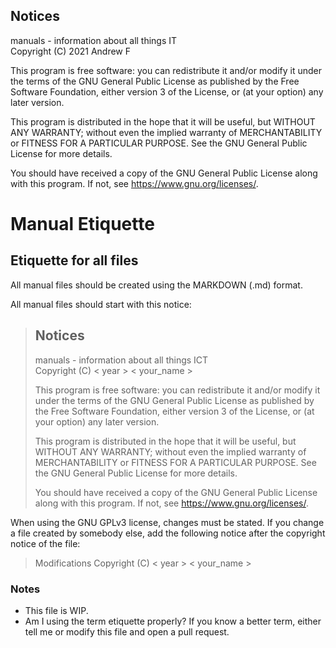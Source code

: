 ## Notices
manuals - information about all things IT <br>
Copyright (C) 2021 Andrew F <br>

This program is free software: you can redistribute it and/or modify
it under the terms of the GNU General Public License as published by
the Free Software Foundation, either version 3 of the License, or
(at your option) any later version.

This program is distributed in the hope that it will be useful,
but WITHOUT ANY WARRANTY; without even the implied warranty of
MERCHANTABILITY or FITNESS FOR A PARTICULAR PURPOSE.  See the
GNU General Public License for more details.

You should have received a copy of the GNU General Public License
along with this program.  If not, see <https://www.gnu.org/licenses/>.

# Manual Etiquette

## Etiquette for all files

All manual files should be created using the MARKDOWN (.md) format.

All manual files should start with this notice:
>## Notices
>manuals - information about all things ICT <br>
>Copyright (C) < year > < your_name > <br>
>
>This program is free software: you can redistribute it and/or modify
>it under the terms of the GNU General Public License as published by
>the Free Software Foundation, either version 3 of the License, or
>(at your option) any later version.
>
>This program is distributed in the hope that it will be useful,
>but WITHOUT ANY WARRANTY; without even the implied warranty of
>MERCHANTABILITY or FITNESS FOR A PARTICULAR PURPOSE.  See the
>GNU General Public License for more details.
>
>You should have received a copy of the GNU General Public License
>along with this program.  If not, see <https://www.gnu.org/licenses/>.

When using the GNU GPLv3 license, changes must be stated. If you change a file created by somebody else, add the following notice after the copyright notice of the file:
>Modifications Copyright (C) < year > < your_name > <br>

### Notes

- This file is WIP.
- Am I using the term etiquette properly? If you know a better term, either tell me or modify this file and open a pull request.
